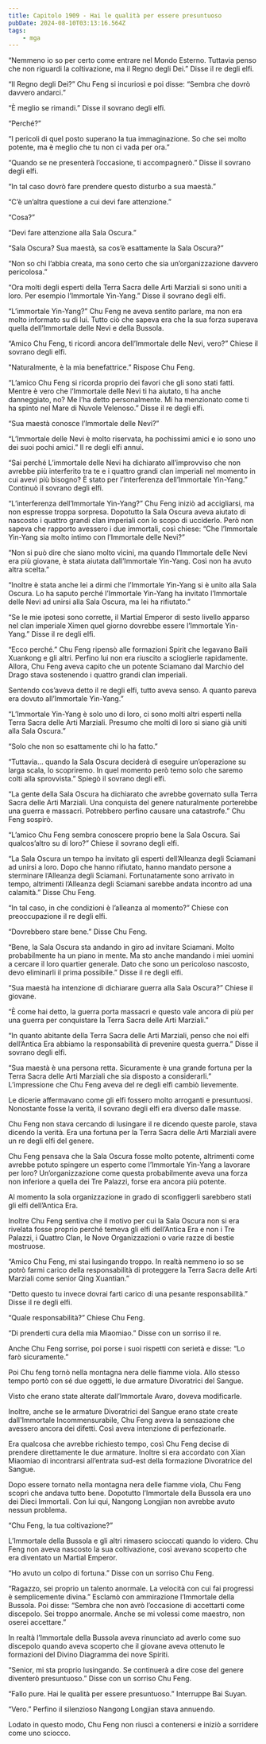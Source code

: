 ```yaml
---
title: Capitolo 1909 - Hai le qualità per essere presuntuoso
pubDate: 2024-08-10T03:13:16.564Z
tags:
    - mga
---
```



“Nemmeno io so per certo come entrare nel Mondo Esterno. Tuttavia penso che non riguardi la coltivazione, ma il Regno degli Dei.” Disse il re degli elfi.

“Il Regno degli Dei?” Chu Feng si incuriosì e poi disse: “Sembra che dovrò davvero andarci.”

“È meglio se rimandi.” Disse il sovrano degli elfi.

“Perché?”

“I pericoli di quel posto superano la tua immaginazione. So che sei molto potente, ma è meglio che tu non ci vada per ora.”

“Quando se ne presenterà l’occasione, ti accompagnerò.” Disse il sovrano degli elfi.

“In tal caso dovrò fare prendere questo disturbo a sua maestà.”


“C’è un’altra questione a cui devi fare attenzione.”


“Cosa?”

“Devi fare attenzione alla Sala Oscura.”


“Sala Oscura? Sua maestà, sa cos’è esattamente la Sala Oscura?”

“Non so chi l’abbia creata, ma sono certo che sia un’organizzazione davvero pericolosa.”

“Ora molti degli esperti della Terra Sacra delle Arti Marziali si sono uniti a loro. Per esempio l’Immortale Yin-Yang.” Disse il sovrano degli elfi.

“L’immortale Yin-Yang?” Chu Feng ne aveva sentito parlare, ma non era molto informato su di lui. Tutto ciò che sapeva era che la sua forza superava quella dell’Immortale delle Nevi e della Bussola.


“Amico Chu Feng, ti ricordi ancora dell’Immortale delle Nevi, vero?” Chiese il sovrano degli elfi.


"Naturalmente, è la mia benefattrice.” Rispose Chu Feng.


“L’amico Chu Feng si ricorda proprio dei favori che gli sono stati fatti. Mentre è vero che l’Immortale delle Nevi ti ha aiutato, ti ha anche danneggiato, no? Me l’ha detto personalmente. Mi ha menzionato come ti ha spinto nel Mare di Nuvole Velenoso.” Disse il re degli elfi.


“Sua maestà conosce l’Immortale delle Nevi?”


“L’Immortale delle Nevi è molto riservata, ha pochissimi amici e io sono uno dei suoi pochi amici.” Il re degli elfi annuì.

“Sai perché L’immortale delle Nevi ha dichiarato all’improvviso che non avrebbe più interferito tra te e i quattro grandi clan imperiali nel momento in cui avevi più bisogno? È stato per l’interferenza dell’Immortale Yin-Yang.” Continuò il sovrano degli elfi.


“L’interferenza dell’Immortale Yin-Yang?” Chu Feng iniziò ad accigliarsi, ma non espresse troppa sorpresa. Dopotutto la Sala Oscura aveva aiutato di nascosto i quattro grandi clan imperiali con lo scopo di ucciderlo. Però non sapeva che rapporto avessero i due immortali, così chiese: “Che l’Immortale Yin-Yang sia molto intimo con l’Immortale delle Nevi?”


“Non si può dire che siano molto vicini, ma quando l’Immortale delle Nevi era più giovane, è stata aiutata dall’Immortale Yin-Yang. Così non ha avuto altra scelta.”


“Inoltre è stata anche lei a dirmi che l’Immortale Yin-Yang si è unito alla Sala Oscura. Lo ha saputo perché l’Immortale Yin-Yang ha invitato l’Immortale delle Nevi ad unirsi alla Sala Oscura, ma lei ha rifiutato.”


“Se le mie ipotesi sono corrette, il Martial Emperor di sesto livello apparso nel clan imperiale Ximen quel giorno dovrebbe essere l’Immortale Yin-Yang.” Disse il re degli elfi.

“Ecco perché.” Chu Feng ripensò alle formazioni Spirit che legavano Baili Xuankong e gli altri. Perfino lui non era riuscito a scioglierle rapidamente. Allora, Chu Feng aveva capito che un potente Sciamano dal Marchio del Drago stava sostenendo i quattro grandi clan imperiali.


Sentendo cos’aveva detto il re degli elfi, tutto aveva senso. A quanto pareva era dovuto all’Immortale Yin-Yang.”


“L’Immortale Yin-Yang è solo uno di loro, ci sono molti altri esperti nella Terra Sacra delle Arti Marziali. Presumo che molti di loro si siano già uniti alla Sala Oscura.”


“Solo che non so esattamente chi lo ha fatto.”


“Tuttavia… quando la Sala Oscura deciderà di eseguire un’operazione su larga scala, lo scopriremo. In quel momento però temo solo che saremo colti alla sprovvista.” Spiegò il sovrano degli elfi.


“La gente della Sala Oscura ha dichiarato che avrebbe governato sulla Terra Sacra delle Arti Marziali. Una conquista del genere naturalmente porterebbe una guerra e massacri. Potrebbero perfino causare una catastrofe.” Chu Feng sospirò.


“L’amico Chu Feng sembra conoscere proprio bene la Sala Oscura. Sai qualcos’altro su di loro?” Chiese il sovrano degli elfi.

“La Sala Oscura un tempo ha invitato gli esperti dell’Alleanza degli Sciamani ad unirsi a loro. Dopo che hanno rifiutato, hanno mandato persone a sterminare l’Alleanza degli Sciamani. Fortunatamente sono arrivato in tempo, altrimenti l’Alleanza degli Sciamani sarebbe andata incontro ad una calamità.” Disse Chu Feng.

“In tal caso, in che condizioni è l’alleanza al momento?” Chiese con preoccupazione il re degli elfi.


“Dovrebbero stare bene.” Disse Chu Feng.


“Bene, la Sala Oscura sta andando in giro ad invitare Sciamani. Molto probabilmente ha un piano in mente. Ma sto anche mandando i miei uomini a cercare il loro quartier generale. Dato che sono un pericoloso nascosto, devo eliminarli il prima possibile.” Disse il re degli elfi.

“Sua maestà ha intenzione di dichiarare guerra alla Sala Oscura?” Chiese il giovane.


“È come hai detto, la guerra porta massacri e questo vale ancora di più per una guerra per conquistare la Terra Sacra delle Arti Marziali.”

“In quanto abitante della Terra Sacra delle Arti Marziali, penso che noi elfi dell’Antica Era abbiamo la responsabilità di prevenire questa guerra.” Disse il sovrano degli elfi.

“Sua maestà è una persona retta. Sicuramente è una grande fortuna per la Terra Sacra delle Arti Marziali che sia disposto a considerarli.” L’impressione che Chu Feng aveva del re degli elfi cambiò lievemente.


Le dicerie affermavano come gli elfi fossero molto arroganti e presuntuosi. Nonostante fosse la verità, il sovrano degli elfi era diverso dalle masse.


Chu Feng non stava cercando di lusingare il re dicendo queste parole, stava dicendo la verità. Era una fortuna per la Terra Sacra delle Arti Marziali avere un re degli elfi del genere.


Chu Feng pensava che la Sala Oscura fosse molto potente, altrimenti come avrebbe potuto spingere un esperto come l’Immortale Yin-Yang a lavorare per loro? Un’organizzazione come questa probabilmente aveva una forza non inferiore a quella dei Tre Palazzi, forse era ancora più potente.


Al momento la sola organizzazione in grado di sconfiggerli sarebbero stati gli elfi dell’Antica Era.


Inoltre Chu Feng sentiva che il motivo per cui la Sala Oscura non si era rivelata fosse proprio perché temeva gli elfi dell’Antica Era e non i Tre Palazzi, i Quattro Clan, le Nove Organizzazioni o varie razze di bestie mostruose.

“Amico Chu Feng, mi stai lusingando troppo. In realtà nemmeno io so se potrò farmi carico della responsabilità di proteggere la Terra Sacra delle Arti Marziali come senior Qing Xuantian.”

“Detto questo tu invece dovrai farti carico di una pesante responsabilità.” Disse il re degli elfi.


“Quale responsabilità?” Chiese Chu Feng.

“Di prenderti cura della mia Miaomiao.” Disse con un sorriso il re.


Anche Chu Feng sorrise, poi porse i suoi rispetti con serietà e disse: “Lo farò sicuramente.”


Poi Chu feng tornò nella montagna nera delle fiamme viola. Allo stesso tempo portò con sé due oggetti, le due armature Divoratrici del Sangue.


Visto che erano state alterate dall’Immortale Avaro, doveva modificarle.


Inoltre, anche se le armature Divoratrici del Sangue erano state create dall'Immortale Incommensurabile, Chu Feng aveva la sensazione che avessero ancora dei difetti. Così aveva intenzione di perfezionarle.


Era qualcosa che avrebbe richiesto tempo, così Chu Feng decise di prendere direttamente le due armature. Inoltre si era accordato con Xian Miaomiao di incontrarsi all’entrata sud-est della formazione Divoratrice del Sangue.


Dopo essere tornato nella montagna nera delle fiamme viola, Chu Feng scoprì che andava tutto bene. Dopotutto l’Immortale della Bussola era uno dei Dieci Immortali. Con lui qui, Nangong Longjian non avrebbe avuto nessun problema.

“Chu Feng, la tua coltivazione?”


L’Immortale della Bussola e gli altri rimasero scioccati quando lo videro. Chu Feng non aveva nascosto la sua coltivazione, così avevano scoperto che era diventato un Martial Emperor.


“Ho avuto un colpo di fortuna.” Disse con un sorriso Chu Feng.


“Ragazzo, sei proprio un talento anormale. La velocità con cui fai progressi è semplicemente divina.” Esclamò con ammirazione l’Immortale della Bussola. Poi disse: “Sembra che non avrò l’occasione di accettarti come discepolo. Sei troppo anormale. Anche se mi volessi come maestro, non oserei accettare.”

In realtà l’Immortale della Bussola aveva rinunciato ad averlo come suo discepolo quando aveva scoperto che il giovane aveva ottenuto le formazioni del Divino Diagramma dei nove Spiriti.

“Senior, mi sta proprio lusingando. Se continuerà a dire cose del genere diventerò presuntuoso.” Disse con un sorriso Chu Feng.

“Fallo pure. Hai le qualità per essere presuntuoso.” Interruppe Bai Suyan.


“Vero.” Perfino il silenzioso Nangong Longjian stava annuendo.


Lodato in questo modo, Chu Feng non riuscì a contenersi e iniziò a sorridere come uno sciocco.





